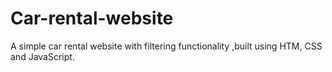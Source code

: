 # Car-rental-website
A simple car rental website with filtering functionality ,built using HTM, CSS and JavaScript.
